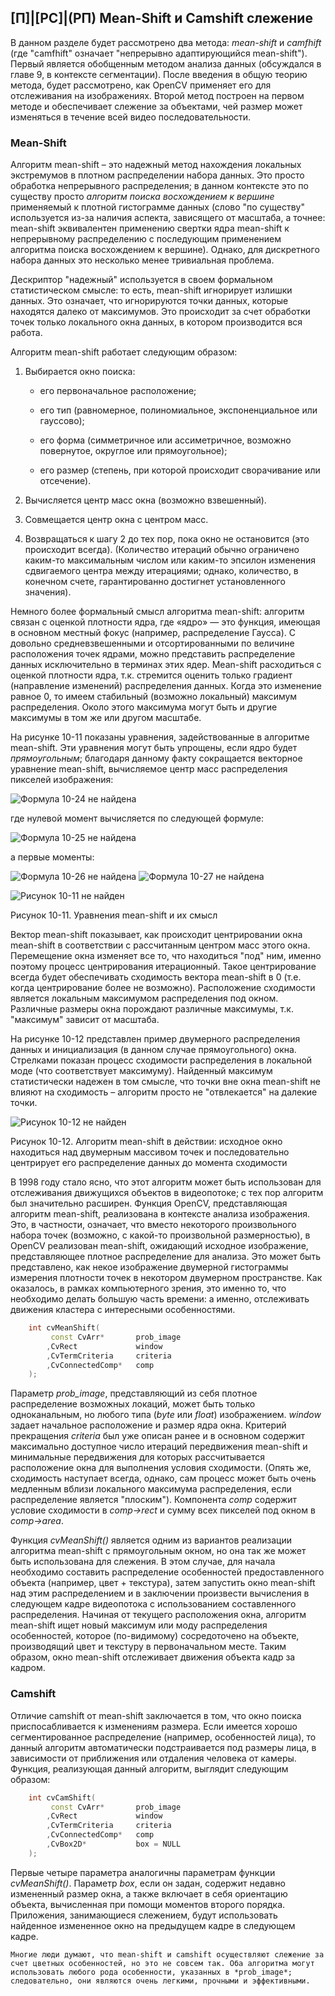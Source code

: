 ## [П]|[РС]|(РП) Mean-Shift и Camshift слежение

В данном разделе будет рассмотрено два метода: *mean-shift* и *camfhift* (где "camfhift" означает "непрерывно адаптирующийся mean-shift"). Первый является обобщенным методом анализа данных (обсуждался в главе 9, в контексте сегментации). После введения в общую теорию метода, будет рассмотрено, как OpenCV применяет его для отслеживания на изображениях. Второй метод построен на первом методе и обеспечивает слежение за объектами, чей размер может изменяться в течение всей видео последовательности.

### Mean-Shift

Алгоритм mean-shift – это надежный метод нахождения локальных экстремумов в плотном распределении набора данных. Это просто обработка непрерывного распределения; в данном контексте это по существу просто *алгоритм поиска восхождением к вершине* применяемый к плотной гистограмме данных (слово "по существу" используется из-за наличия аспекта, зависящего от масштаба, а точнее: mean-shift эквивалентен применению свертки ядра mean-shift к непрерывному распределению c последующим применением алгоритма поиска восхождением к вершине). Однако, для дискретного набора данных это несколько менее тривиальная проблема.

Дескриптор "надежный" используется в своем формальном статистическом смысле: то есть, mean-shift игнорирует излишки данных. Это означает, что игнорируются точки данных, которые находятся далеко от максимумов. Это происходит за счет обработки точек только локального окна данных, в котором производится вся работа.

Алгоритм mean-shift работает следующим образом:

1. Выбирается окно поиска:

    * его первоначальное расположение;

    * его тип (равномерное, полиномиальное, экспоненциальное или гауссово);

    * его форма (симметричное или ассиметричное, возможно повернутое, округлое или прямоугольное);

    * его размер (степень, при которой происходит сворачивание или отсечение).

2. Вычисляется центр масс окна (возможно взвешенный).

3. Совмещается центр окна с центром масс.

4. Возвращаться к шагу 2 до тех пор, пока окно не остановится (это происходит всегда). (Количество итераций обычно ограничено каким-то максимальным числом или каким-то эпсилон изменения сдвигаемого центра между итерациями; однако, количество, в конечном счете, гарантированно достигнет установленного значения).

Немного более формальный смысл алгоритма mean-shift: алгоритм связан с оценкой плотности ядра, где «ядро» — это функция, имеющая в основном местный фокус (например, распределение Гаусса). С довольно средневзвешенными и отсортированными по величине расположения точек ядрами, можно представить распределение данных исключительно в терминах этих ядер. Mean-shift расходиться с оценкой плотности ядра, т.к. стремится оценить только градиент (направление изменений) распределения данных. Когда это изменение равное 0, то имеем стабильный (возможно локальный) максимум распределения. Около этого максимума могут быть и другие максимумы в том же или другом масштабе.

На рисунке 10-11 показаны уравнения, задействованные в алгоритме mean-shift. Эти уравнения могут быть упрощены, если ядро будет *прямоугольным*; благодаря данному факту сокращается векторное уравнение mean-shift, вычисляемое центр масс распределения пикселей изображения:

![Формула 10-24 не найдена](Images/Frml_10_24.jpg)

где нулевой момент вычисляется по следующей формуле:

![Формула 10-25 не найдена](Images/Frml_10_25.jpg)

а первые моменты:

![Формула 10-26 не найдена](Images/Frml_10_26.jpg) ![Формула 10-27 не найдена](Images/Frml_10_27.jpg)

![Рисунок 10-11 не найден](Images/Pic_10_11.jpg)

Рисунок 10-11. Уравнения mean-shift и их смысл

Вектор mean-shift показывает, как происходит центрировании окна mean-shift в соответствии с рассчитанным центром масс этого окна. Перемещение окна изменяет все то, что находиться "под" ним, именно поэтому процесс центрирования итерационный. Такое центрирование всегда будет обеспечивать сходимость вектора mean-shift в 0 (т.е. когда центрирование более не возможно). Расположение сходимости является локальным максимумом распределения под окном. Различные размеры окна порождают различные максимумы, т.к. "максимум" зависит от масштаба.

На рисунке 10-12 представлен пример двумерного распределения данных и инициализация (в данном случае прямоугольного) окна. Стрелками показан процесс сходимости распределения в локальной моде (что соответствует максимуму). Найденный максимум статистически надежен в том смысле, что точки вне окна mean-shift не влияют на сходимость – алгоритм просто не "отвлекается" на далекие точки.

![Рисунок 10-12 не найден](Images/Pic_10_12.jpg)

Рисунок 10-12. Алгоритм mean-shift в действии: исходное окно находиться над двумерным массивом точек и последовательно центрирует его распределение данных до момента сходимости

В 1998 году стало ясно, что этот алгоритм может быть использован для отслеживания движущихся объектов в видеопотоке; с тех пор алгоритм был значительно расширен. Функция OpenCV, представляющая алгоритм mean-shift, реализована в контексте анализа изображения. Это, в частности, означает, что вместо некоторого произвольного набора точек (возможно, с какой-то произвольной размерностью), в OpenCV реализован mean-shift, ожидающий исходное изображение, представляющее плотное распределение для анализа. Это может быть представлено, как некое изображение двумерной гистограммы измерения плотности точек в некотором двумерном пространстве. Как оказалось, в рамках компьютерного зрения, это именно то, что необходимо делать большую часть времени: а именно, отслеживать движения кластера с интересными особенностями.

```cpp
	int cvMeanShift(
		 const CvArr* 		prob_image
		,CvRect 			window
		,CvTermCriteria 	criteria
		,CvConnectedComp* 	comp
	);
```

Параметр *prob_image*, представляющий из себя плотное распределение возможных локаций, может быть только одноканальным, но любого типа (*byte* или *float*) изображением. *window* задает начальное расположение и размер ядра окна. Критерий прекращения *criteria* был уже описан ранее и в основном содержит максимально доступное число итераций передвижения mean-shift и минимальные передвижения для которых рассчитывается расположение окна для выполнения условия сходимости. (Опять же, сходимость наступает всегда, однако, сам процесс может быть очень медленным вблизи локального максимума распределения, если распределение является "плоским"). Компонента *comp* содержит условие сходимости в *comp->rect* и сумму всех пикселей под окном в *comp->area*.

Функция *cvMeanShift()* является одним из вариантов реализации алгоритма mean-shift с прямоугольным окном, но она так же может быть использована для слежения. В этом случае, для начала необходимо составить распределение особенностей предоставленного объекта (например, цвет + текстура), затем запустить окно mean-shift над этим распределением и в заключении произвести вычисления в следующем кадре видеопотока с использованием составленного распределения. Начиная от текущего расположения окна, алгоритм mean-shift ищет новый максимум или моду распределения особенностей, которое (по-видимому) сосредоточено на объекте, производящий цвет и текстуру в первоначальном месте. Таким образом, окно mean-shift отслеживает движения объекта кадр за кадром.

### Camshift

Отличие camshift от mean-shift заключается в том, что окно поиска приспосабливается к изменениям размера. Если имеется хорошо сегментированное распределение (например, особенностей лица), то данный алгоритм автоматически подстраивается под размеры лица, в зависимости от приближения или отдаления человека от камеры. Функция, реализующая данный алгоритм, выглядит следующим образом:

```cpp
	int cvCamShift(
		 const CvArr* 		prob_image
		,CvRect 			window
		,CvTermCriteria 	criteria
		,CvConnectedComp* 	comp
		,CvBox2D* 			box = NULL
	);
```

Первые четыре параметра аналогичны параметрам функции *cvMeanShift()*. Параметр *box*, если он задан, содержит недавно измененный размер окна, а также включает в себя ориентацию объекта, вычисленная при помощи моментов второго порядка. Приложения, занимающиеся слежением, будут использовать найденное измененное окно на предыдущем кадре в следующем кадре. 

	Многие люди думают, что mean-shift и camshift осуществляют слежение за счет цветных особенностей, но это не совсем так. Оба алгоритма могут использовать любого рода особенности, указанных в *prob_image*; следовательно, они являются очень легкими, прочными и эффективными.